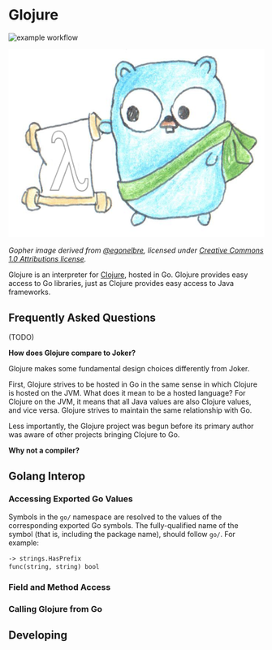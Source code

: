 # Glojure

![example workflow](https://github.com/glojurelang/glojure/actions/workflows/ci.yml/badge.svg)

<img alt="Gopher image" src="./doc/logo.png" width="512" />

*Gopher image derived from [@egonelbre](https://github.com/egonelbre/gophers), licensed under [Creative Commons 1.0 Attributions license](https://creativecommons.org/licenses/by/1.0/).*

Glojure is an interpreter for [Clojure](https://clojure.org/), hosted
in Go. Glojure provides easy access to Go libraries, just as Clojure
provides easy access to Java frameworks.

## Frequently Asked Questions

(TODO)

**How does Glojure compare to Joker?**

Glojure makes some fundamental design choices differently from Joker.

First, Glojure strives to be hosted in Go in the same sense in which
Clojure is hosted on the JVM. What does it mean to be a hosted
language? For Clojure on the JVM, it means that all Java values are
also Clojure values, and vice versa. Glojure strives to maintain the
same relationship with Go.


Less importantly, the Glojure project was begun before its primary
author was aware of other projects bringing Clojure to Go.

**Why not a compiler?**


## Golang Interop

### Accessing Exported Go Values

Symbols in the `go/` namespace are resolved to the values of the
corresponding exported Go symbols. The fully-qualified name of the
symbol (that is, including the package name), should follow `go/`. For
example:

```
-> strings.HasPrefix
func(string, string) bool
```

### Field and Method Access


### Calling Glojure from Go

## Developing

